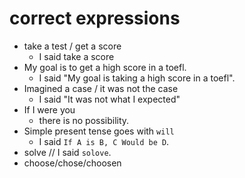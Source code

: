 # correct expressions
- take a test / get a score
  - I said take a score
- My goal is to get a high score in a toefl.
  - I said "My goal is taking a high score in a toefl".
- Imagined a case / it was not the case
  - I said "It was not what I expected"
- If I were you
  - there is no possibility.
- Simple present tense goes with `will`
  - I said `If A is B, C Would be D`.
- solve // I said `solove`.
- choose/chose/choosen

